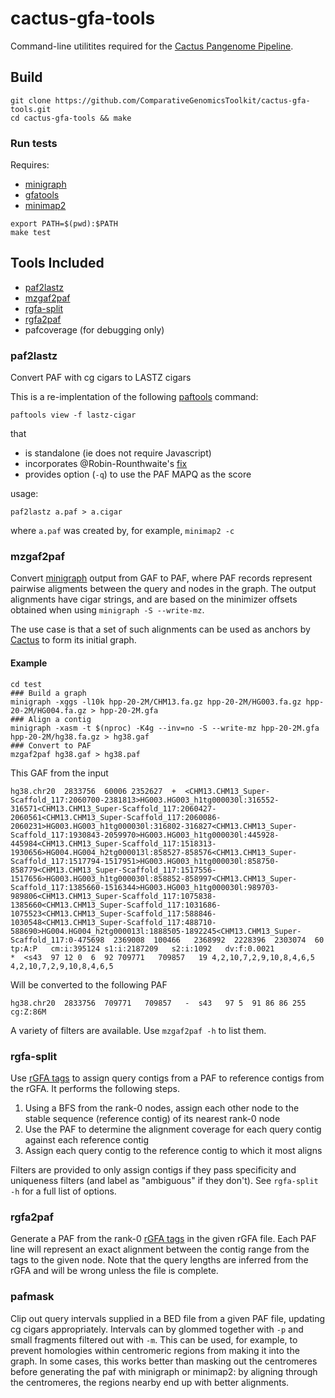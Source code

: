 # cactus-gfa-tools

Command-line utilitites required for the [Cactus Pangenome Pipeline](https://github.com/ComparativeGenomicsToolkit/cactus/blob/master/doc/pangenome.md).

## Build

```
git clone https://github.com/ComparativeGenomicsToolkit/cactus-gfa-tools.git
cd cactus-gfa-tools && make
```

### Run tests

Requires:
* [minigraph](https://github.com/lh3/minigraph)
* [gfatools](https://github.com/lh3/gfatools)
* [minimap2](https://github.com/lh3/minimap2)

```
export PATH=$(pwd):$PATH
make test
```

## Tools Included

* [paf2lastz](#paf2lastz)
* [mzgaf2paf](#mzgaf2paf)
* [rgfa-split](#rgfa-split)
* [rgfa2paf](#rgfa2paf)
* pafcoverage (for debugging only)

### paf2lastz

Convert PAF with cg cigars to LASTZ cigars

This is a re-implentation of the following [paftools](https://github.com/lh3/minimap2/blob/master/misc/paftools.js) command:
```
paftools view -f lastz-cigar
```
that
* is standalone (ie does not require Javascript)
* incorporates @Robin-Rounthwaite's [fix](https://github.com/Robin-Rounthwaite/reference-based-cactus-aligner/blob/master/src/paf_to_lastz.py#L49-L71)
* provides option (`-q`) to use the PAF MAPQ as the score

usage:
```
paf2lastz a.paf > a.cigar
```
where `a.paf` was created by, for example, `minimap2 -c`

### mzgaf2paf

Convert [minigraph](https://github.com/lh3/minigraph) output from GAF to PAF, where PAF records represent pairwise aligments between the query and nodes in the graph.  The output alignments have cigar strings, and are based on the minimizer offsets obtained when using `minigraph -S --write-mz`.

The use case is that a set of such alignments can be used as anchors by [Cactus](https://github.com/ComparativeGenomicsToolkit/cactus) to form its initial graph. 


#### Example

```
cd test
### Build a graph
minigraph -xggs -l10k hpp-20-2M/CHM13.fa.gz hpp-20-2M/HG003.fa.gz hpp-20-2M/HG004.fa.gz > hpp-20-2M.gfa
### Align a contig
minigraph -xasm -t $(nproc) -K4g --inv=no -S --write-mz hpp-20-2M.gfa hpp-20-2M/hg38.fa.gz > hg38.gaf
### Convert to PAF
mzgaf2paf hg38.gaf > hg38.paf
```

This GAF from the input
```
hg38.chr20  2833756  60006 2352627  +  <CHM13.CHM13_Super-Scaffold_117:2060700-2381813>HG003.HG003_h1tg000030l:316552-316571<CHM13.CHM13_Super-Scaffold_117:2060427-2060561<CHM13.CHM13_Super-Scaffold_117:2060086-2060231>HG003.HG003_h1tg000030l:316802-316827<CHM13.CHM13_Super-Scaffold_117:1930843-2059970>HG003.HG003_h1tg000030l:445928-445984<CHM13.CHM13_Super-Scaffold_117:1518313-1930656>HG004.HG004_h2tg000013l:858527-858576<CHM13.CHM13_Super-Scaffold_117:1517794-1517951>HG003.HG003_h1tg000030l:858750-858779<CHM13.CHM13_Super-Scaffold_117:1517556-1517656>HG003.HG003_h1tg000030l:858852-858997<CHM13.CHM13_Super-Scaffold_117:1385660-1516344>HG003.HG003_h1tg000030l:989703-989806<CHM13.CHM13_Super-Scaffold_117:1075838-1385660<CHM13.CHM13_Super-Scaffold_117:1031686-1075523<CHM13.CHM13_Super-Scaffold_117:588846-1030548<CHM13.CHM13_Super-Scaffold_117:488710-588690>HG004.HG004_h2tg000013l:1888505-1892245<CHM13.CHM13_Super-Scaffold_117:0-475698  2369008  100466   2368992  2228396  2303074  60 tp:A:P   cm:i:395124 s1:i:2187209   s2:i:1092   dv:f:0.0021
*  <s43  97 12 0  6  92 709771   709857   19 4,2,10,7,2,9,10,8,4,6,5 4,2,10,7,2,9,10,8,4,6,5                                                                                                                                
```
Will be converted to the following PAF
```
hg38.chr20  2833756  709771   709857   -  s43   97 5  91 86 86 255   cg:Z:86M                       
```

A variety of filters are available.  Use `mzgaf2paf -h` to list them.

### rgfa-split

Use [rGFA tags](https://github.com/lh3/gfatools/blob/master/doc/rGFA.md) to assign query contigs from a PAF to reference contigs from the rGFA.  It performs the following steps.

1. Using a BFS from the rank-0 nodes, assign each other node to the stable sequence (reference contig) of its nearest rank-0 node
2. Use the PAF to determine the alignment coverage for each query contig against each reference contig
3. Assign each query contig to the reference contig to which it most aligns

Filters are provided to only assign contigs if they pass specificity and uniqueness filters (and label as "ambiguous" if they don't).  See `rgfa-split -h` for a full list of options. 

### rgfa2paf

Generate a PAF from the rank-0 [rGFA tags](https://github.com/lh3/gfatools/blob/master/doc/rGFA.md) in the given rGFA file. Each PAF line will represent an exact alignment between the contig range from the tags to the given node.  Note that the query lengths are inferred from the rGFA and will be wrong unless the file is complete.


### pafmask

Clip out query intervals supplied in a BED file from a given PAF file, updating cg cigars appropriately.  Intervals can by glommed together with `-p` and small fragments filtered out with `-m`.  This can be used, for example, to prevent homologies within centromeric regions from making it into the graph.  In some cases, this works better than masking out the centromeres before generating the paf with minigraph or minimap2: by aligning through the centromeres, the regions nearby end up with better alignments.   
